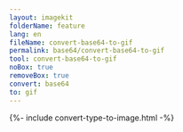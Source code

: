 ```yaml
---
layout: imagekit
folderName: feature
lang: en
fileName: convert-base64-to-gif
permalink: base64/convert-base64-to-gif
tool: convert-base64-to-gif
noBox: true
removeBox: true
convert: base64
to: gif
---
```


{%- include convert-type-to-image.html -%}
